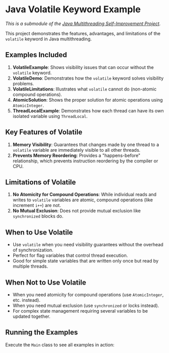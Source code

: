 # Java Volatile Keyword Example

*This is a submodule of the [Java Multithreading Self-Improvement Project](../../../../../../../README.md).*

This project demonstrates the features, advantages, and limitations of the `volatile` keyword in Java multithreading.

## Examples Included

1. **VolatileExample**: Shows visibility issues that can occur without the `volatile` keyword.
2. **VolatileDemo**: Demonstrates how the `volatile` keyword solves visibility problems.
3. **VolatileLimitations**: Illustrates what `volatile` cannot do (non-atomic compound operations).
4. **AtomicSolution**: Shows the proper solution for atomic operations using `AtomicInteger`.
5. **ThreadLocalExample**: Demonstrates how each thread can have its own isolated variable using `ThreadLocal`.

## Key Features of Volatile

1. **Memory Visibility**: Guarantees that changes made by one thread to a `volatile` variable are immediately visible to all other threads.
2. **Prevents Memory Reordering**: Provides a "happens-before" relationship, which prevents instruction reordering by the compiler or CPU.

## Limitations of Volatile

1. **No Atomicity for Compound Operations**: While individual reads and writes to `volatile` variables are atomic, compound operations (like increment `i++`) are not.
2. **No Mutual Exclusion**: Does not provide mutual exclusion like `synchronized` blocks do.

## When to Use Volatile

* Use `volatile` when you need visibility guarantees without the overhead of synchronization.
* Perfect for flag variables that control thread execution.
* Good for simple state variables that are written only once but read by multiple threads.

## When Not to Use Volatile

* When you need atomicity for compound operations (use `AtomicInteger`, etc. instead).
* When you need mutual exclusion (use `synchronized` or locks instead).
* For complex state management requiring several variables to be updated together.

## Running the Examples

Execute the `Main` class to see all examples in action:

